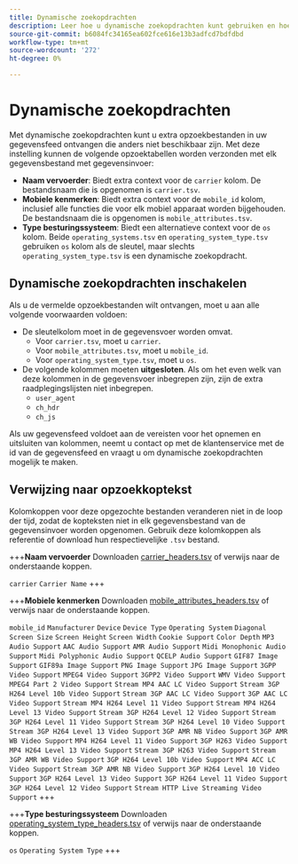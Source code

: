 ```yaml
---
title: Dynamische zoekopdrachten
description: Leer hoe u dynamische zoekopdrachten kunt gebruiken en hoe u deze kunt inschakelen. Omvat dragers, mobiele attributen, en werkend systeemtypes.
source-git-commit: b6084fc34165ea602fce616e13b3adfcd7bdfdbd
workflow-type: tm+mt
source-wordcount: '272'
ht-degree: 0%

---
```


# Dynamische zoekopdrachten

Met dynamische zoekopdrachten kunt u extra opzoekbestanden in uw gegevensfeed ontvangen die anders niet beschikbaar zijn. Met deze instelling kunnen de volgende opzoektabellen worden verzonden met elk gegevensbestand met gegevensinvoer:

* **Naam vervoerder**: Biedt extra context voor de `carrier` kolom. De bestandsnaam die is opgenomen is `carrier.tsv`.
* **Mobiele kenmerken**: Biedt extra context voor de `mobile_id` kolom, inclusief alle functies die voor elk mobiel apparaat worden bijgehouden. De bestandsnaam die is opgenomen is `mobile_attributes.tsv`.
* **Type besturingssysteem**: Biedt een alternatieve context voor de `os` kolom. Beide `operating_systems.tsv` en `operating_system_type.tsv` gebruiken `os` kolom als de sleutel, maar slechts `operating_system_type.tsv` is een dynamische zoekopdracht.

## Dynamische zoekopdrachten inschakelen

Als u de vermelde opzoekbestanden wilt ontvangen, moet u aan alle volgende voorwaarden voldoen:

* De sleutelkolom moet in de gegevensvoer worden omvat.
   * Voor `carrier.tsv`, moet u `carrier`.
   * Voor `mobile_attributes.tsv`, moet u `mobile_id`.
   * Voor `operating_system_type.tsv`, moet u `os`.
* De volgende kolommen moeten **uitgesloten**. Als om het even welk van deze kolommen in de gegevensvoer inbegrepen zijn, zijn de extra raadplegingslijsten niet inbegrepen.
   * `user_agent`
   * `ch_hdr`
   * `ch_js`

Als uw gegevensfeed voldoet aan de vereisten voor het opnemen en uitsluiten van kolommen, neemt u contact op met de klantenservice met de id van de gegevensfeed en vraagt u om dynamische zoekopdrachten mogelijk te maken.

## Verwijzing naar opzoekkoptekst

Kolomkoppen voor deze opgezochte bestanden veranderen niet in de loop der tijd, zodat de kopteksten niet in elk gegevensbestand van de gegevensinvoer worden opgenomen. Gebruik deze kolomkoppen als referentie of download hun respectievelijke `.tsv` bestand.

+++**Naam vervoerder**
Downloaden [carrier_headers.tsv](assets/carrier_headers.tsv) of verwijs naar de onderstaande koppen.

`carrier`
`Carrier Name`
+++

+++**Mobiele kenmerken**
Downloaden [mobile_attributes_headers.tsv](assets/mobile_attributes_headers.tsv) of verwijs naar de onderstaande koppen.

`mobile_id`
`Manufacturer`
`Device`
`Device Type`
`Operating System`
`Diagonal Screen Size`
`Screen Height`
`Screen Width`
`Cookie Support`
`Color Depth`
`MP3 Audio Support`
`AAC Audio Support`
`AMR Audio Support`
`Midi Monophonic Audio Support`
`Midi Polyphonic Audio Support`
`QCELP Audio Support`
`GIF87 Image Support`
`GIF89a Image Support`
`PNG Image Support`
`JPG Image Support`
`3GPP Video Support`
`MPEG4 Video Support`
`3GPP2 Video Support`
`WMV Video Support`
`MPEG4 Part 2 Video Support`
`Stream MP4 AAC LC Video Support`
`Stream 3GP H264 Level 10b Video Support`
`Stream 3GP AAC LC Video Support`
`3GP AAC LC Video Support`
`Stream MP4 H264 Level 11 Video Support`
`Stream MP4 H264 Level 13 Video Support`
`Stream 3GP H264 Level 12 Video Support`
`Stream 3GP H264 Level 11 Video Support`
`Stream 3GP H264 Level 10 Video Support`
`Stream 3GP H264 Level 13 Video Support`
`3GP AMR NB Video Support`
`3GP AMR WB Video Support`
`MP4 H264 Level 11 Video Support`
`3GP H263 Video Support`
`MP4 H264 Level 13 Video Support`
`Stream 3GP H263 Video Support`
`Stream 3GP AMR WB Video Support`
`3GP H264 Level 10b Video Support`
`MP4 ACC LC Video Support`
`Stream 3GP AMR NB Video Support`
`3GP H264 Level 10 Video Support`
`3GP H264 Level 13 Video Support`
`3GP H264 Level 11 Video Support`
`3GP H264 Level 12 Video Support`
`Stream HTTP Live Streaming Video Support`
+++

+++**Type besturingssysteem**
Downloaden [operating_system_type_headers.tsv](assets/operating_system_type_headers.tsv) of verwijs naar de onderstaande koppen.

`os`
`Operating System Type`
+++
